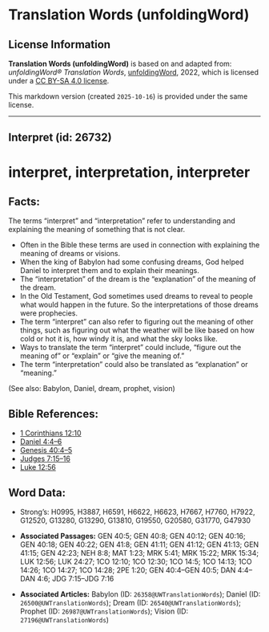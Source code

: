 # Translation Words (unfoldingWord)

## License Information

**Translation Words (unfoldingWord)** is based on and adapted from: _unfoldingWord® Translation Words_, [unfoldingWord](https://unfoldingword.org/utw), 2022, which is licensed under a [CC BY-SA 4.0 license](https://creativecommons.org/licenses/by-sa/4.0/legalcode.en).

This markdown version (created `2025-10-16`) is provided under the same license.



--------------------------------

## Interpret (id: 26732)

interpret, interpretation, interpreter
======================================

Facts:
------

The terms “interpret” and “interpretation” refer to understanding and explaining the meaning of something that is not clear.

* Often in the Bible these terms are used in connection with explaining the meaning of dreams or visions.
* When the king of Babylon had some confusing dreams, God helped Daniel to interpret them and to explain their meanings.
* The “interpretation” of the dream is the “explanation” of the meaning of the dream.
* In the Old Testament, God sometimes used dreams to reveal to people what would happen in the future. So the interpretations of those dreams were prophecies.
* The term “interpret” can also refer to figuring out the meaning of other things, such as figuring out what the weather will be like based on how cold or hot it is, how windy it is, and what the sky looks like.
* Ways to translate the term “interpret” could include, “figure out the meaning of” or “explain” or “give the meaning of.”
* The term “interpretation” could also be translated as “explanation” or “meaning.”

(See also: Babylon, Daniel, dream, prophet, vision)

Bible References:
-----------------

* [1 Corinthians 12:10](https://ref.ly/1Cor12:10)
* [Daniel 4:4–6](https://ref.ly/Dan4:4-Dan4:6)
* [Genesis 40:4–5](https://ref.ly/Gen40:4-Gen40:5)
* [Judges 7:15–16](https://ref.ly/Judg7:15-Judg7:16)
* [Luke 12:56](https://ref.ly/Luke12:56)

Word Data:
----------

* Strong’s: H0995, H3887, H6591, H6622, H6623, H7667, H7760, H7922, G12520, G13280, G13290, G13810, G19550, G20580, G31770, G47930

* **Associated Passages:** GEN 40:5; GEN 40:8; GEN 40:12; GEN 40:16; GEN 40:18; GEN 40:22; GEN 41:8; GEN 41:11; GEN 41:12; GEN 41:13; GEN 41:15; GEN 42:23; NEH 8:8; MAT 1:23; MRK 5:41; MRK 15:22; MRK 15:34; LUK 12:56; LUK 24:27; 1CO 12:10; 1CO 12:30; 1CO 14:5; 1CO 14:13; 1CO 14:26; 1CO 14:27; 1CO 14:28; 2PE 1:20; GEN 40:4–GEN 40:5; DAN 4:4–DAN 4:6; JDG 7:15–JDG 7:16
* **Associated Articles:** Babylon (ID: `26358@UWTranslationWords`); Daniel (ID: `26500@UWTranslationWords`); Dream (ID: `26540@UWTranslationWords`); Prophet (ID: `26987@UWTranslationWords`); Vision (ID: `27196@UWTranslationWords`)

